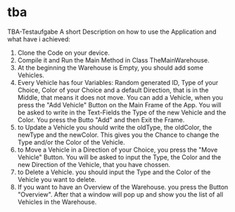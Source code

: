 # tba
TBA-Testaufgabe
A short Description on how to use the Application and what have i achieved:
1. Clone the Code on your device.
2. Compile it and Run the Main Method in Class TheMainWarehouse.
3. At the beginning the Warehouse is Empty, you should add some Vehicles.
4. Every Vehicle has four Variables: Random generated ID, Type of your Choice, Color of your Choice and a default Direction, that is in the Middle, that means it does not move. You can add a Vehicle, when you press the "Add Vehicle" Button on the Main Frame of the App. You will be asked to write in the Text-Fields the Type of the new Vehicle and the Color. You press the Butto "Add" and then Exit the Frame.
5. to Update a Vehicle you should write the oldType, the oldColor, the newType and the newColor. This gives you the Chance to change the Type and/or the Color of the Vehicle.
6. to Move a Vehicle in a Direction of your Choice, you press the "Move Vehicle" Button. You will be asked to input the Type, the Color and the new Direction of the Vehicle, that you have chossen.
7. to Delete a Vehicle. you should input the Type and the Color of the Vehicle you want to delete.
8. If you want to have an Overview of the Warehouse. you press the Button "Overview". After that a window will pop up and show you the list of all Vehicles in the Warehouse.
